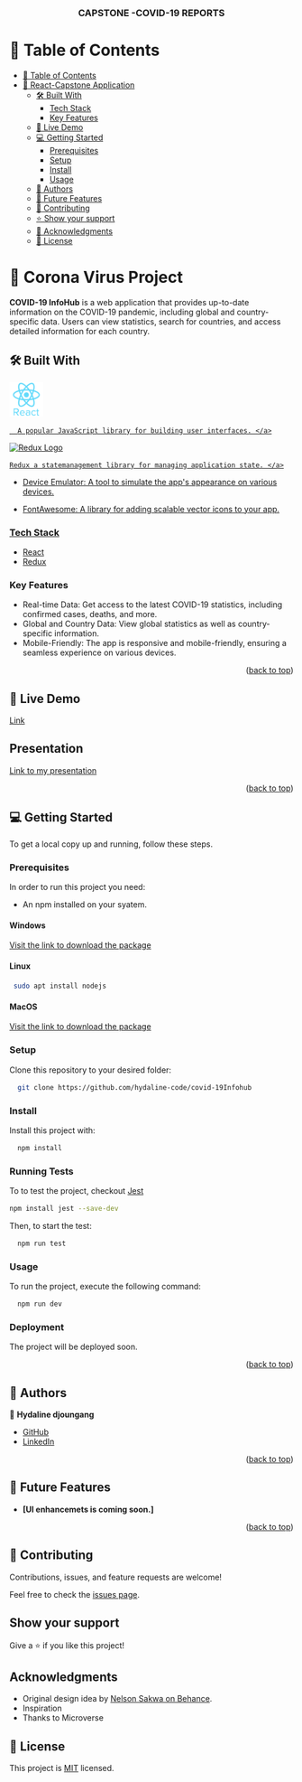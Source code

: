 <a name="readme-top"></a>

<div align="center">
  <!-- You are encouraged to replace this logo with your own! Otherwise you can also remove it. -->
  <br/>

  <h3><b>CAPSTONE -COVID-19 REPORTS</b></h3>

</div>

<!-- TABLE OF CONTENTS -->

# 📗 Table of Contents

- [📗 Table of Contents](#-table-of-contents)
- [📖 React-Capstone Application ](#-react-list-application-)
  - [🛠 Built With ](#-built-with-)
    - [Tech Stack ](#tech-stack-)
    - [Key Features ](#key-features-)
  - [🚀 Live Demo ](#-live-demo-)
  - [💻 Getting Started ](#-getting-started-)
    - [Prerequisites](#prerequisites)
    - [Setup](#setup)
    - [Install](#install)
    - [Usage](#usage)
  - [👥 Authors ](#-authors-)
  - [🔭 Future Features ](#-future-features-)
  - [🤝 Contributing ](#-contributing-)
  - [⭐️ Show your support ](#️-show-your-support-)
  - [🙏 Acknowledgments ](#-acknowledgments-)
  - [📝 License ](#-license-)

<!-- PROJECT DESCRIPTION -->

# 📖 Corona Virus  Project <a name="health-project"></a>

**COVID-19 InfoHub** is a web application that provides up-to-date information on the COVID-19 pandemic, including global and country-specific data. Users can view statistics, search for countries, and access detailed information for each country.

## 🛠 Built With <a name="built-with"></a>

  <a href="https://reactjs.org/" target="_blank" rel="noreferrer"> <img
      src="https://raw.githubusercontent.com/devicons/devicon/master/icons/react/react-original-wordmark.svg"
      alt="react" width="60" height="60" />
      
      A popular JavaScript library for building user interfaces. </a>
<a href='https://redux.js.org'><img src='https://camo.githubusercontent.com/f28b5bc7822f1b7bb28a96d8d09e7d79169248fc/687474703a2f2f692e696d6775722e636f6d2f4a65567164514d2e706e67' height='60' alt='Redux Logo' aria-label='redux.js.org' /> 

    Redux a statemanagement library for managing application state. </a>

  -  Device Emulator: A tool to simulate the app's appearance on various devices.

- FontAwesome: A library for adding scalable vector icons to your app.

### Tech Stack <a name="tech-stack"></a>
- [React](https://react.dev/learn/installation/)
 - [Redux](https://redux.js.org/)

### Key Features <a name="key-features"></a>

- Real-time Data: Get access to the latest    COVID-19 statistics, including confirmed cases, deaths, and more.
- Global and Country Data: View global statistics as well as country-specific information.
- Mobile-Friendly: The app is responsive and mobile-friendly, ensuring a seamless experience on various devices.

<p align="right">(<a href="#readme-top">back to top</a>)</p>

## 🚀 Live Demo <a name="live-demo"></a>

[Link](https://covid19-reports.netlify.app/)

## Presentation

[Link to my presentation](https://www.loom.com/share/0e997299fe7a4a4cbf6e1f841ff48830?sid=390bba7e-89f2-465e-9aa2-3a133de8767c)

<p align="right">(<a href="#readme-top">back to top</a>)</p>

## 💻 Getting Started <a name="getting-started"></a>

To get a local copy up and running, follow these steps.

### Prerequisites

In order to run this project you need:

- An npm installed on your syatem.

#### Windows

[Visit the link to download the package](https://nodejs.org/dist/v18.15.0/node-v18.15.0-x86.msi)

#### Linux

```sh
 sudo apt install nodejs
```

#### MacOS

[Visit the link to download the package](https://nodejs.org/dist/v18.15.0/node-v18.15.0.pkg)

### Setup

Clone this repository to your desired folder:

```sh
  git clone https://github.com/hydaline-code/covid-19Infohub
```

### Install

Install this project with:

```sh
  npm install
```

### Running Tests

To to test the project, checkout [Jest](https://jestjs.io/)

```sh
npm install jest --save-dev
```

Then, to start the test:

```sh
  npm run test
```

### Usage

To run the project, execute the following command:

```sh
  npm run dev
```

### Deployment

The project will be deployed soon.

<p align="right">(<a href="#readme-top">back to top</a>)</p>

<!-- AUTHORS -->

## 👥 Authors <a name="authors"></a>

👤 **Hydaline djoungang**
- [GitHub](https://github.com/hydaline-code)
- [LinkedIn](https://www.linkedin.com/in/hydaline-djougang-0851aa21a/)


<p align="right">(<a href="#readme-top">back to top</a>)</p>

## 🔭 Future Features <a name="future-features"></a>

- **[UI enhancemets is coming soon.]**

<p align="right">(<a href="#readme-top">back to top</a>)</p>

<!-- CONTRIBUTING -->

## 🤝 Contributing <a name="contributing"></a>

Contributions, issues, and feature requests are welcome!

Feel free to check the [issues page](../../issues/).

## Show your support

Give a ⭐️ if you like this project!

## Acknowledgments

- Original design idea by [Nelson Sakwa on Behance](https://www.behance.net/sakwadesignstudio).
- Inspiration
- Thanks to Microverse

## 📝 License

This project is [MIT](./MIT.md) licensed.


